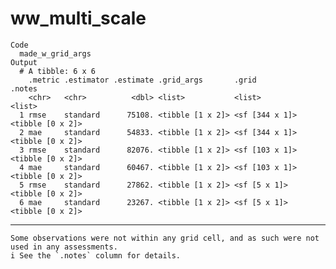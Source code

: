 # ww_multi_scale

    Code
      made_w_grid_args
    Output
      # A tibble: 6 x 6
        .metric .estimator .estimate .grid_args       .grid          .notes          
        <chr>   <chr>          <dbl> <list>           <list>         <list>          
      1 rmse    standard      75108. <tibble [1 x 2]> <sf [344 x 1]> <tibble [0 x 2]>
      2 mae     standard      54833. <tibble [1 x 2]> <sf [344 x 1]> <tibble [0 x 2]>
      3 rmse    standard      82076. <tibble [1 x 2]> <sf [103 x 1]> <tibble [0 x 2]>
      4 mae     standard      60467. <tibble [1 x 2]> <sf [103 x 1]> <tibble [0 x 2]>
      5 rmse    standard      27862. <tibble [1 x 2]> <sf [5 x 1]>   <tibble [0 x 2]>
      6 mae     standard      23267. <tibble [1 x 2]> <sf [5 x 1]>   <tibble [0 x 2]>

---

    Some observations were not within any grid cell, and as such were not used in any assessments.
    i See the `.notes` column for details.

